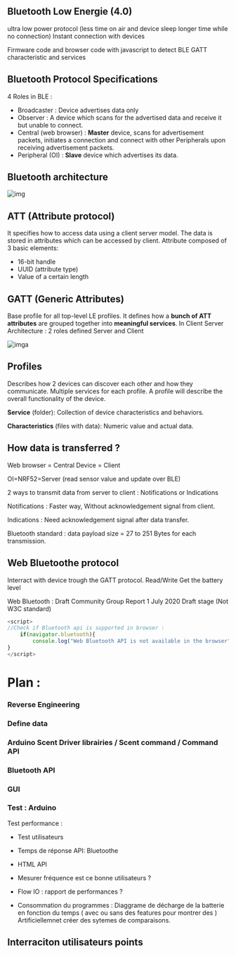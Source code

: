 




## Bluetooth Low Energie (4.0)
ultra low power protocol (less time on air and device sleep longer time while no connection)
Instant connection with devices


Firmware code and browser code with javascript to detect BLE GATT characteristic and services

## Bluetooth Protocol Specifications
4 Roles in BLE : 
- Broadcaster : Device advertises data only 
- Observer : A device which scans for the advertised data and receive it but unable to connect.
- Central (web browser) : **Master** device, scans for advertisement packets, initiates a connection and connect with other Peripherals upon receiving advertisement packets. 
- Peripheral (OI) : **Slave** device which advertises its data.

## Bluetooth architecture
![img](https://infocenter.nordicsemi.com/topic/sds_s132/SDS/s1xx/Images/bt_stack_arch_s132_s140.svg)

## ATT (Attribute protocol)

It specifies how to access data using a client server model. The data is stored in attributes which can be accessed by client. 
Attribute composed of 3 basic elements:
- 16-bit handle
- UUID (attribute type)
- Value of a certain length

## GATT (Generic Attributes)
Base profile for all top-level LE profiles. 
It defines how a **bunch of ATT attributes** are grouped together into **meaningful services**. 
In Client Server Architecture : 2 roles defined Server and Client 


![imga](https://www.researchgate.net/publication/330381472/figure/fig7/AS:715199304708097@1547528210566/Bluetooth-low-energy-protocol-stack.ppm)

## Profiles 
Describes how 2 devices can discover each other and how they communicate. Multiple services for each profile. A profile will describe the overall functionality of the device.

**Service** (folder): Collection of device characteristics and behaviors.

**Characteristics** (files with data): Numeric value and actual data. 


## How data is transferred ? 


Web browser = Central Device = Client 

OI=NRF52=Server (read sensor value and update over BLE)

2 ways to transmit data from server to client : Notifications or Indications 

Notifications : Faster way, Without acknowledgement signal from client.

Indications : Need acknowledgement signal after data transfer. 

Bluetooth standard : data payload size = 27 to 251 Bytes for each transmission.




## Web Bluetoothe protocol
Interract with device trough the GATT protocol. 
Read/Write
Get the battery level


Web Bluetooth : Draft Community Group Report 1 July 2020
Draft stage (Not W3C standard)


```js
<script>
//Check if Bluetooth api is supported in browser : 
    if(navigator.bluetooth){
        console.log("Web Bluetooth API is not available in the browser")
}
</script>


```



# Plan : 

### Reverse Engineering

### Define data 

### Arduino Scent Driver librairies / Scent command / Command API 

### Bluetooth API 

### GUI

### Test : Arduino 

Test performance : 
- Test utilisateurs 
- Temps de réponse API: Bluetoothe 
- HTML API 
- Mesurer fréquence est ce bonne utilisateurs ? 

- Flow IO : rapport de performances ? 

- Consommation du programmes  : Diaggrame de décharge de la batterie en fonction du temps ( avec ou sans des features pour montrer des )
Artificiellemnet créer des sytemes de comparaisons. 

Interraciton utilisateurs points 
- 